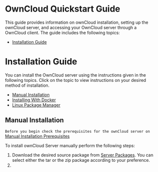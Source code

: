 # OwnCloud Quickstart Guide
This guide provides information on ownCloud installation, setting up the ownCloud server, and accessing your OwnCloud server through a OwnCloud client.
The guide includes the following topics:

- [Installation Guide](https://github.com/rishabh06/RedHat-Test/wiki/Installation-Guide)



# Installation Guide

You can install the OwnCloud server using the instructions given in the following topics. Click on the topic to view instructions on your desired method of installation. 

- [Manual Installation](https://owncloud.com/download-server/#instructions-server)
- [Installing With Docker](https://doc.owncloud.com/server/admin_manual/installation/docker/)
- [Linux Package Manager](https://doc.owncloud.com/server/admin_manual/installation/linux_packetmanager_install.html)


## Manual Installation
`Before you begin check the prerequisites for the ownCloud server on` [Manual Installation Prerequisites](https://doc.owncloud.com/server/admin_manual/installation/manual_installation/manual_installation_prerequisites.html)

To install ownCloud Server manually perform the following steps:
1. Download the desired source package from [Server Packages](https://owncloud.com/download-server/#instructions-server). You can select either the tar or the zip package according to your preference.
2. 

